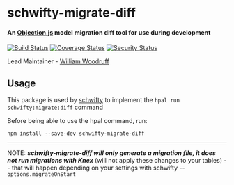 # schwifty-migrate-diff

#### An [Objection.js](https://vincit.github.io/objection.js) model migration diff tool for use during development

[![Build Status](https://travis-ci.org/BigRoomStudios/schwifty-migrate-diff.svg?branch=master)](https://travis-ci.org/BigRoomStudios/schwifty-migrate-diff) [![Coverage Status](https://coveralls.io/repos/github/BigRoomStudios/schwifty-migrate-diff/badge.svg?branch=master)](https://coveralls.io/github/BigRoomStudios/schwifty-migrate-diff?branch=master) [![Security Status](https://nodesecurity.io/orgs/big-room-studios/projects/3f03e446-4689-49b3-9d82-ab3070eea553/badge)](https://nodesecurity.io/orgs/big-room-studios/projects/3f03e446-4689-49b3-9d82-ab3070eea553)

Lead Maintainer - [William Woodruff](https://github.com/wswoodruff)

## Usage
This package is used by [schwifty](https://github.com/hapipal/schwifty) to implement the `hpal run schwifty:migrate:diff` command

Before being able to use the hpal command, run:
```
npm install --save-dev schwifty-migrate-diff
```

---

NOTE: **_schwifty-migrate-diff will only generate a migration file, it does not run migrations with Knex_** (will not apply these changes to your tables) -- that will happen depending on your settings with schwifty -- `options.migrateOnStart`
